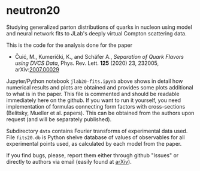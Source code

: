 # neutron20

Studying generalized parton distributions of quarks in nucleon using 
model and neural network fits to JLab's deeply virtual Compton scattering data.


This is the code for the analysis done for the paper

   * Čuić, M., Kumerički, K., and Schäfer A.,  _Separation of Quark Flavors using DVCS Data_,
     Phys. Rev. Lett. **125** (2020) 23, 232005, arXiv:[2007.00029](https://arxiv.org/abs/2007.00029)

Jupyter/Python notebook ``jlab20-fits.ipynb``  above shows in detail how numerical results
and plots are obtained and provides some plots additional to what is in the paper.
This file is commented and should be readable immediately here on
the github. If you want to run it yourself, you need implementation of formulas
connecting form factors with cross-sections (Belitsky, Mueller et al. papers).
This can be obtained from the authors upon request (and will be separately
published).

Subdirectory ``data`` contains Fourier transforms of experimental data used.
File ``fits20.db`` is Python shelve database of values of observables for all experimental
points used, as calculated by each model from the paper.

If you find bugs, please, report them either through github "Issues" or directly to
authors via email (easily found at [arXiv](http://arXiv.org)).
